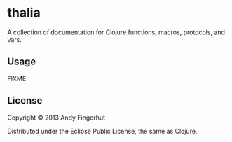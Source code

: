 # thalia

A collection of documentation for Clojure functions, macros,
protocols, and vars.

## Usage

FIXME

## License

Copyright © 2013 Andy Fingerhut

Distributed under the Eclipse Public License, the same as Clojure.
